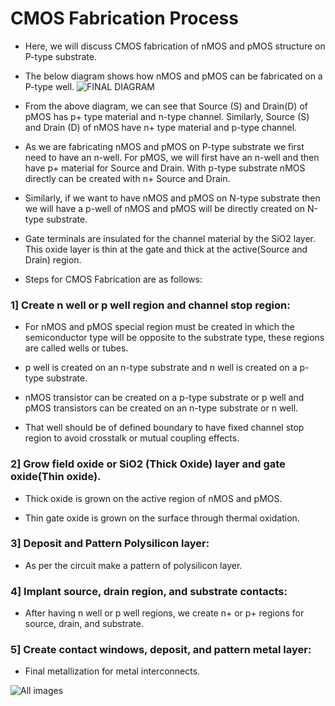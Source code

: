 # CMOS Fabrication Process

- Here, we will discuss CMOS fabrication of nMOS and pMOS structure on P-type substrate.

- The below diagram shows how nMOS and pMOS can be fabricated on a P-type well.
![FINAL DIAGRAM](https://user-images.githubusercontent.com/70748543/155570658-332430f9-7f78-4d65-aafe-415d976764b0.JPG)

- From the above diagram, we can see that Source (S) and Drain(D) of pMOS has p+ type material and n-type channel. Similarly, Source (S) and Drain (D) of nMOS have n+ type material and p-type channel.

- As we are fabricating nMOS and pMOS on P-type substrate we first need to have an n-well. For pMOS, we will first have an n-well and then have p+ material for Source and Drain. With p-type substrate nMOS directly can be created with n+ Source and Drain.

- Similarly, if we want to have nMOS and pMOS on N-type substrate then we will have a p-well of nMOS and pMOS will be directly created on N-type substrate.

- Gate terminals are insulated for the channel material by the SiO2 layer.
This oxide layer is thin at the gate and thick at the active(Source and Drain) region.

- Steps for CMOS Fabrication are as follows:

### 1] Create n well or p well region and channel stop region:

- For nMOS and pMOS special region must be created in which the semiconductor type will be opposite to the substrate type, these regions are called wells or tubes.

- p well is created on an n-type substrate and n well is created on a p-type substrate.

- nMOS transistor can be created on a p-type substrate or p well and pMOS transistors can be created on an n-type substrate or n well.

- That well should be of defined boundary to have fixed channel stop region to avoid crosstalk or mutual coupling effects.

### 2] Grow field oxide or SiO2 (Thick Oxide) layer and gate oxide(Thin oxide).

- Thick oxide is grown on the active region of nMOS and pMOS.

- Thin gate oxide is grown on the surface through thermal oxidation.

### 3] Deposit and Pattern Polysilicon layer:

- As per the circuit make a pattern of polysilicon layer.

### 4] Implant source, drain region, and substrate contacts:

- After having n well or p well regions, we create n+ or p+ regions for source, drain, and substrate.

### 5] Create contact windows, deposit, and pattern metal layer:

- Final metallization for metal interconnects.

![All images](https://user-images.githubusercontent.com/70748543/155766134-8937f0a9-db61-434e-8d9a-03f986fd1ff5.JPG)





